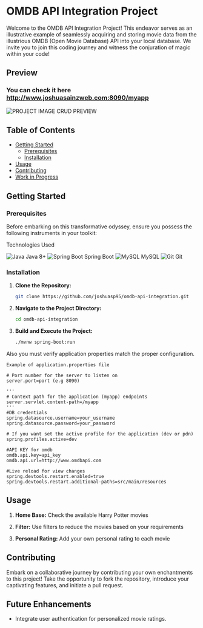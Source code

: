 # OMDB API Integration Project

Welcome to the OMDB API Integration Project! This endeavor serves as an illustrative example of seamlessly acquiring and
storing movie data from the illustrious OMDB (Open Movie Database) API into your local database. We invite you to join
this coding journey and witness the conjuration of magic within your code!

## Preview 

### You can check it here http://www.joshuasainzweb.com:8090/myapp

![PROJECT IMAGE CRUD PREVIEW](https://i.imgur.com/iuGdsK6.png)

## Table of Contents

- [Getting Started](#getting-started)
    - [Prerequisites](#prerequisites)
    - [Installation](#installation)
- [Usage](#usage)
- [Contributing](#contributing)
- [Work in Progress](#work-in-progress)

## Getting Started

### Prerequisites

Before embarking on this transformative odyssey, ensure you possess the following instruments in your toolkit:

Technologies Used

![Java](https://img.icons8.com/color/48/000000/java-coffee-cup-logo--v1.png) Java 8+
![Spring Boot](https://img.icons8.com/color/48/000000/spring-logo.png) Spring Boot
![MySQL](https://img.icons8.com/color/48/000000/mysql-logo.png) MySQL
![Git](https://img.icons8.com/color/48/000000/git.png) Git

### Installation

1. **Clone the Repository:**

   ```sh
   git clone https://github.com/joshuasp95/omdb-api-integration.git
   ```

2. **Navigate to the Project Directory:**

   ```sh
   cd omdb-api-integration
   ```

3. **Build and Execute the Project:**

   ```sh
   ./mvnw spring-boot:run
   ```
Also you must verify application properties match the proper configuration. 


    Example of application.properties file
    
    # Port number for the server to listen on
    server.port=port (e.g 8090)

    '''
    # Context path for the application (myapp) endpoints
    server.servlet.context-path=/myapp
    '''
    #DB credentials
    spring.datasource.username=your_username
    spring.datasource.password=your_password
    
    # If you want set the active profile for the application (dev or pdn)
    spring.profiles.active=dev
    
    #API KEY for omdb
    omdb.api.key=api_key
    omdb.api.url=http://www.omdbapi.com
    
    #Live reload for view changes
    spring.devtools.restart.enabled=true
    spring.devtools.restart.additional-paths=src/main/resources


## Usage

1. **Home Base:**
   Check the available Harry Potter movies

2. **Filter:**
   Use filters to reduce the movies based on your requirements

3. **Personal Rating:**
   Add your own personal rating to each movie

## Contributing

Embark on a collaborative journey by contributing your own enchantments to this project! Take the opportunity to fork
the repository, introduce your captivating features, and initiate a pull request.

## Future Enhancements

- Integrate user authentication for personalized movie ratings.

